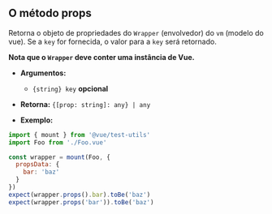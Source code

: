 ## O método props

Retorna o objeto de propriedades do `Wrapper` (envolvedor) do `vm` (modelo do vue). Se a `key` for fornecida, o valor para a `key` será retornado.

**Nota que o `Wrapper` deve conter uma instância de Vue.**

- **Argumentos:**

  - `{string} key` **opcional**

- **Retorna:** `{[prop: string]: any} | any`

- **Exemplo:**

```js
import { mount } from '@vue/test-utils'
import Foo from './Foo.vue'

const wrapper = mount(Foo, {
  propsData: {
    bar: 'baz'
  }
})
expect(wrapper.props().bar).toBe('baz')
expect(wrapper.props('bar')).toBe('baz')
```
